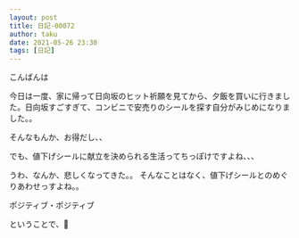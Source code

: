 ```yaml
---
layout: post
title: 日記-00072
author: taku
date: 2021-05-26 23:30
tags: [日記]
---
```


こんばんは

今日は一度、家に帰って日向坂のヒット祈願を見てから、夕飯を買いに行きました。日向坂すごすぎて、コンビニで安売りのシールを探す自分がみじめになりました。。

そんなもんか、お得だし、、

でも、値下げシールに献立を決められる生活ってちっぽけですよね、、、

うわ、なんか、悲しくなってきた。。
そんなことはなく、値下げシールとのめぐりあわせっすよね。。

ポジティブ・ポジティブ

ということで、👋

